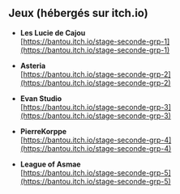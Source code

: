 ## Jeux (hébergés sur itch.io)

- **Les Lucie de Cajou**  
  [https://bantou.itch.io/stage-seconde-grp-1](https://bantou.itch.io/stage-seconde-grp-1)

- **Asteria**  
  [https://bantou.itch.io/stage-seconde-grp-2](https://bantou.itch.io/stage-seconde-grp-2)

- **Evan Studio**  
  [https://bantou.itch.io/stage-seconde-grp-3](https://bantou.itch.io/stage-seconde-grp-3)

- **PierreKorppe**  
  [https://bantou.itch.io/stage-seconde-grp-4](https://bantou.itch.io/stage-seconde-grp-4)

- **League of Asmae**  
  [https://bantou.itch.io/stage-seconde-grp-5](https://bantou.itch.io/stage-seconde-grp-5)
